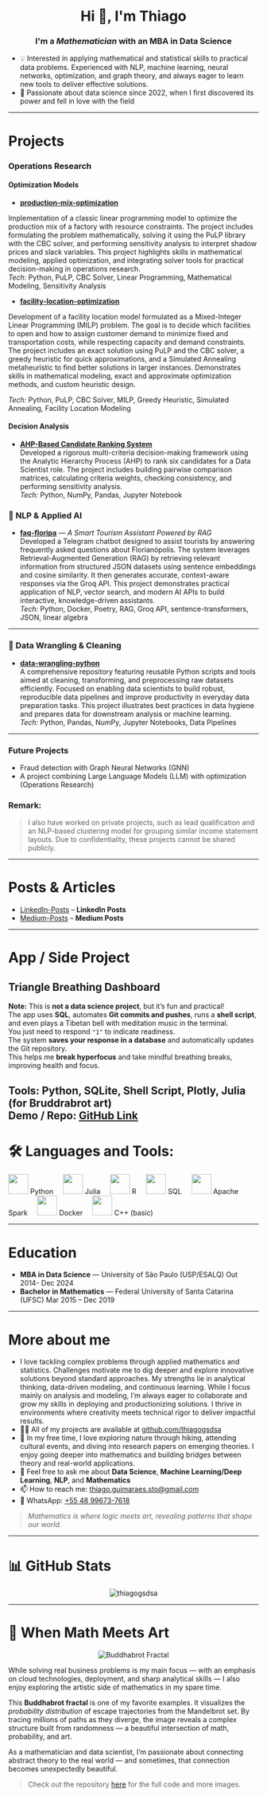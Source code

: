 <h1 align="center">Hi 👋, I'm Thiago</h1>
<h3 align="center">I'm a <em>Mathematician</em> with an <strong>MBA in Data Science</strong></h3>

- 💡  Interested in applying mathematical and statistical skills to practical data problems. Experienced with NLP, machine learning, neural networks, optimization, and graph theory, and always eager to learn new tools to deliver effective solutions.
- 🧠 Passionate about data science since 2022, when I first discovered its power and fell in love with the field

--- 

# Projects 

### Operations Research 
#### Optimization Models

- **[production-mix-optimization](https://github.com/thiagogsdsa/mathematical-optimization-projects/tree/main)**

 Implementation of a classic linear programming model to optimize the production mix of a factory with resource constraints. The project includes formulating the problem mathematically, solving it using the PuLP library with the CBC solver, and performing sensitivity analysis to interpret shadow prices and slack variables. This project highlights skills in mathematical modeling, applied optimization, and integrating solver tools for practical decision-making in operations research.  
  *Tech:* Python, PuLP, CBC Solver, Linear Programming, Mathematical Modeling, Sensitivity Analysis

- **[facility-location-optimization](https://github.com/thiagogsdsa/mathematical-optimization-projects)**

Development of a facility location model formulated as a Mixed-Integer Linear Programming (MILP) problem. The goal is to decide which facilities to open and how to assign customer demand to minimize fixed and transportation costs, while respecting capacity and demand constraints. The project includes an exact solution using PuLP and the CBC solver, a greedy heuristic for quick approximations, and a Simulated Annealing metaheuristic to find better solutions in larger instances. Demonstrates skills in mathematical modeling, exact and approximate optimization methods, and custom heuristic design.

*Tech:* Python, PuLP, CBC Solver, MILP, Greedy Heuristic, Simulated Annealing, Facility Location Modeling

#### Decision Analysis

- **[AHP-Based Candidate Ranking System](https://github.com/thiagogsdsa/ahp-candidate-ranking)**  
  Developed a rigorous multi-criteria decision-making framework using the Analytic Hierarchy Process (AHP) to rank six candidates for a Data Scientist role. The project includes building pairwise comparison matrices, calculating criteria weights, checking consistency, and performing sensitivity analysis.  
  *Tech:* Python, NumPy, Pandas, Jupyter Notebook

### 🤖 NLP & Applied AI

- **[faq-floripa](https://github.com/thiagogsdsa/faq-floripa)** — *A Smart Tourism Assistant Powered by RAG*  
  Developed a Telegram chatbot designed to assist tourists by answering frequently asked questions about Florianópolis. The system leverages Retrieval-Augmented Generation (RAG) by retrieving relevant information from structured JSON datasets using sentence embeddings and cosine similarity. It then generates accurate, context-aware responses via the Groq API. This project demonstrates practical application of NLP, vector search, and modern AI APIs to build interactive, knowledge-driven assistants.  
  *Tech:* Python, Docker, Poetry, RAG, Groq API, sentence-transformers, JSON, linear algebra

---

### 🧹 Data Wrangling & Cleaning

- **[data-wrangling-python](https://github.com/thiagogsdsa/data-wrangling-python)**  
  A comprehensive repository featuring reusable Python scripts and tools aimed at cleaning, transforming, and preprocessing raw datasets efficiently. Focused on enabling data scientists to build robust, reproducible data pipelines and improve productivity in everyday data preparation tasks. This project illustrates best practices in data hygiene and prepares data for downstream analysis or machine learning.  
  *Tech:* Python, Pandas, NumPy, Jupyter Notebooks, Data Pipelines

---



  ### Future Projects
-  Fraud detection with Graph Neural Networks (GNN) 
-  A project combining Large Language Models (LLM) with optimization (Operations Research) 

### Remark:

> I also have worked on private projects, such as lead qualification and an NLP-based clustering model for grouping similar income statement layouts. Due to confidentiality, these projects cannot be shared publicly.

---
# Posts & Articles
- [LinkedIn-Posts](https://www.linkedin.com/in/thiagogsdsa/recent-activity/all/) – **LinkedIn Posts**
- [Medium-Posts](https://medium.com/@thiago.guimaraes.sto) – **Medium Posts**

---
# App / Side Project

## Triangle Breathing Dashboard

**Note:** This is **not a data science project**, but it’s fun and practical!  
The app uses **SQL**, automates **Git commits and pushes**, runs a **shell script**, and even plays a Tibetan bell with meditation music in the terminal.  
You just need to respond `"1"` to indicate readiness.  
The system **saves your response in a database** and automatically updates the Git repository.  
This helps me **break hyperfocus** and take mindful breathing breaks, improving health and focus.

**Tools:** Python, SQLite, Shell Script, Plotly, Julia (for Bruddrabrot art)  
**Demo / Repo:** [GitHub Link](https://thiagogsdsa.github.io/breathing/)
--- 
# 🛠️ Languages and Tools:

<p align="left">
  <img src="https://cdn.jsdelivr.net/gh/devicons/devicon/icons/python/python-original.svg" width="40" height="40" /> Python    
  <img src="https://cdn.jsdelivr.net/gh/devicons/devicon/icons/julia/julia-original.svg" width="40" height="40" /> Julia    
  <img src="https://cdn.jsdelivr.net/gh/devicons/devicon/icons/r/r-original.svg" width="40" height="40" /> R    
  <img src="https://cdn.jsdelivr.net/gh/devicons/devicon/icons/postgresql/postgresql-original.svg" width="40" height="40" /> SQL    
  <img src="https://cdn.jsdelivr.net/gh/devicons/devicon/icons/apachespark/apachespark-original.svg" width="40" height="40" /> Apache Spark    
  <img src="https://cdn.jsdelivr.net/gh/devicons/devicon/icons/docker/docker-original.svg" width="40" height="40" /> Docker    
  <img src="https://cdn.jsdelivr.net/gh/devicons/devicon/icons/cplusplus/cplusplus-original.svg" width="40" height="40" /> C++ (basic)
</p>

---
# Education 
- **MBA in Data Science** — University of São Paulo (USP/ESALQ)    Out 2014- Dec 2024
- **Bachelor in Mathematics** — Federal University of Santa Catarina (UFSC)
Mar 2015 – Dec 2019
--- 
# More about me 
- I love tackling complex problems through applied mathematics and statistics. Challenges motivate me to dig deeper and explore innovative solutions beyond standard approaches. My strengths lie in analytical thinking, data-driven modeling, and continuous learning. While I focus mainly on analysis and modeling, I’m always eager to collaborate and grow my skills in deploying and productionizing solutions. I thrive in environments where creativity meets technical rigor to deliver impactful results.
- 👨‍💻 All of my projects are available at [github.com/thiagogsdsa](https://github.com/thiagogsdsa)
- 🌱 In my free time, I love exploring nature through hiking, attending cultural events, and diving into research papers on emerging theories. I enjoy going deeper into mathematics and building bridges between theory and real-world applications.
- 💬 Feel free to ask me about **Data Science**, **Machine Learning/Deep Learning**, **NLP**, and **Mathematics**
- 📫 How to reach me: thiago.guimaraes.sto@gmail.com
- 💬 WhatsApp: [+55 48 99673-7618](https://wa.me/5548996737618)

> *Mathematics is where logic meets art, revealing patterns that shape our world.*

---

# 📊 GitHub Stats

<p align="center">
  <img src="https://github-readme-stats.vercel.app/api?username=thiagogsdsa&show_icons=true&theme=radical" alt="thiagogsdsa" />
</p>

---

# 🎨 When Math Meets Art
<p align="center">
  <img src="https://raw.githubusercontent.com/thiagogsdsa/math/master/fractals/julia/Buddhabrot/output.gif" alt="Buddhabrot Fractal" />
</p>

While solving real business problems is my main focus — with an emphasis on cloud technologies, deployment, and sharp analytical skills — I also enjoy exploring the artistic side of mathematics in my spare time.

This **Buddhabrot fractal** is one of my favorite examples. It visualizes the *probability distribution* of escape trajectories from the Mandelbrot set. By tracing millions of paths as they diverge, the image reveals a complex structure built from randomness — a beautiful intersection of math, probability, and art.

As a mathematician and data scientist, I’m passionate about connecting abstract theory to the real world — and sometimes, that connection becomes unexpectedly beautiful.

> Check out the repository [here](https://github.com/thiagogsdsa/math/blob/master/fractals/julia/Buddhabrot/README.md) for the full code and more images.

